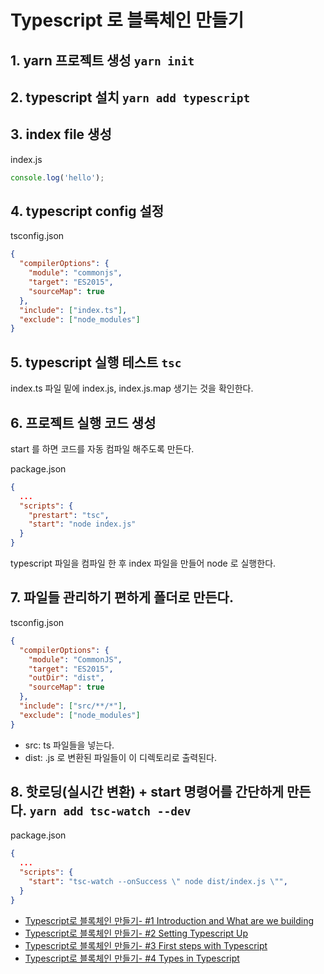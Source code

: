 # Typescript 로 블록체인 만들기

## 1. yarn 프로젝트 생성 `yarn init`

## 2. typescript 설치 `yarn add typescript`

## 3. index file 생성

index.js
```js
console.log('hello');
```

## 4. typescript config 설정
tsconfig.json
```json
{
  "compilerOptions": {
    "module": "commonjs",
    "target": "ES2015",
    "sourceMap": true
  },
  "include": ["index.ts"],
  "exclude": ["node_modules"]
}
```

## 5. typescript 실행 테스트 `tsc`
index.ts 파일 밑에 index.js, index.js.map 생기는 것을 확인한다.

## 6. 프로젝트 실행 코드 생성
start 를 하면 코드를 자동 컴파일 해주도록 만든다.

package.json
```json
{
  ...
  "scripts": {
    "prestart": "tsc",
    "start": "node index.js"
  }
}
```` 

typescript 파일을 컴파일 한 후 index 파일을 만들어 node 로 실행한다.

## 7. 파일들 관리하기 편하게 폴더로 만든다.

tsconfig.json
```json
{
  "compilerOptions": {
    "module": "CommonJS",
    "target": "ES2015",
    "outDir": "dist",
    "sourceMap": true
  },
  "include": ["src/**/*"],
  "exclude": ["node_modules"]
}
```

- src: ts 파일들을 넣는다.
- dist: .js 로 변환된 파일들이 이 디렉토리로 출력된다.

## 8. 핫로딩(실시간 변환) + start 명령어를 간단하게 만든다. `yarn add tsc-watch --dev` 

package.json
```json
{
  ...
  "scripts": {
    "start": "tsc-watch --onSuccess \" node dist/index.js \"",
  }
}
````

- [Typescript로 블록체인 만들기- #1 Introduction and What are we building](https://www.youtube.com/watch?v=7wAhwv2Rbxw)
- [Typescript로 블록체인 만들기- #2 Setting Typescript Up](https://www.youtube.com/watch?v=-dyrcJr5NiQ)
- [Typescript로 블록체인 만들기- #3 First steps with Typescript](https://www.youtube.com/watch?v=l-rpsjE13KI)
- [Typescript로 블록체인 만들기- #4 Types in Typescript](https://www.youtube.com/watch?v=uEicpgp13tI)
